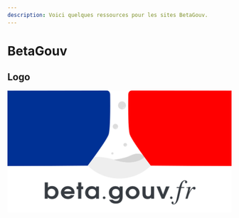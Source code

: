 ```yaml
---
description: Voici quelques ressources pour les sites BetaGouv.
---
```


# BetaGouv

## Logo

![](../../../.gitbook/assets/60520093-4d932700-9cd4-11e9-96b4-99009ffb902b.png)

## 

